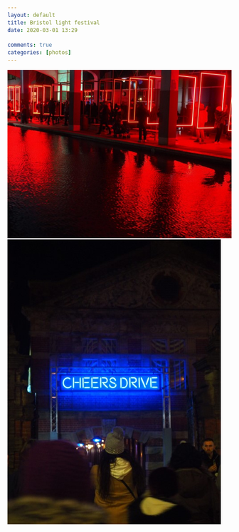 ```yaml
---  
layout: default  
title: Bristol light festival  
date: 2020-03-01 13:29  
  
comments: true  
categories: [photos]  
---  
```

<img src="/assets/images/articles/lightfest1.jpg" class="responsive"><br>
<img src="/assets/images/articles/lightfest2.jpg" class="responsive"><br>
